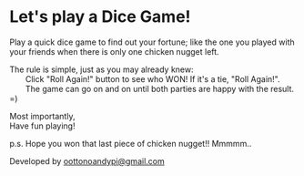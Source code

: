 # Let's play a Dice Game!
Play a quick dice game to find out your fortune; like the one you played with your friends when there is only one chicken nugget left.

The rule is simple, just as you may already knew: <br />
&emsp;&emsp;Click "Roll Again!" button to see who WON! If it's a tie, "Roll Again!".<br />
&emsp;&emsp;The game can go on and on until both parties are happy with the result. =)

Most importantly, <br />Have fun playing!</br>

p.s. Hope you won that last piece of chicken nugget!! Mmmmm..

Developed by oottonoandypi@gmail.com
